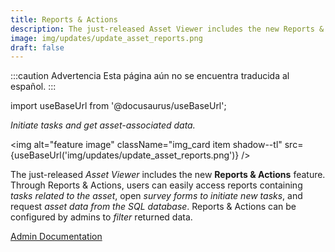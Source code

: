 ```yaml
---
title: Reports & Actions
description: The just-released Asset Viewer includes the new Reports & Actions feature. Through Reports & Actions, users can easily access reports containing tasks related to the asset, open survey forms to initiate new tasks, and request asset data from the SQL database. Reports & Actions can be configured by admins to filter returned data.
image: img/updates/update_asset_reports.png
draft: false
---
```


:::caution Advertencia
Esta página aún no se encuentra traducida al español.
:::

import useBaseUrl from '@docusaurus/useBaseUrl'; 

<div className="align-center">
<div className="card">
<div className="card__header">

<span className="hero__subtitle"><em>

Initiate tasks and get asset-associated data.

</em></span>

</div>
<div className="card__image">

<img alt="feature image" className="img_card item shadow--tl" src={useBaseUrl('img/updates/update_asset_reports.png')} />
<br/>

</div>
<div className="card__body">

The just-released _Asset Viewer_ includes the new **Reports & Actions** feature. Through Reports & Actions, users can easily access reports containing _tasks related to the asset_, open _survey forms to initiate new tasks_, and request _asset data from the SQL database_. Reports & Actions can be configured by admins to _filter_ returned data.

</div>
<div className="card__footer text-center align-padding-center">

<a className="button button--info button--block" href="/docs/documentation/admin/database/asset_reports_actions">Admin Documentation</a>
<br/>


</div>
</div>
</div>

